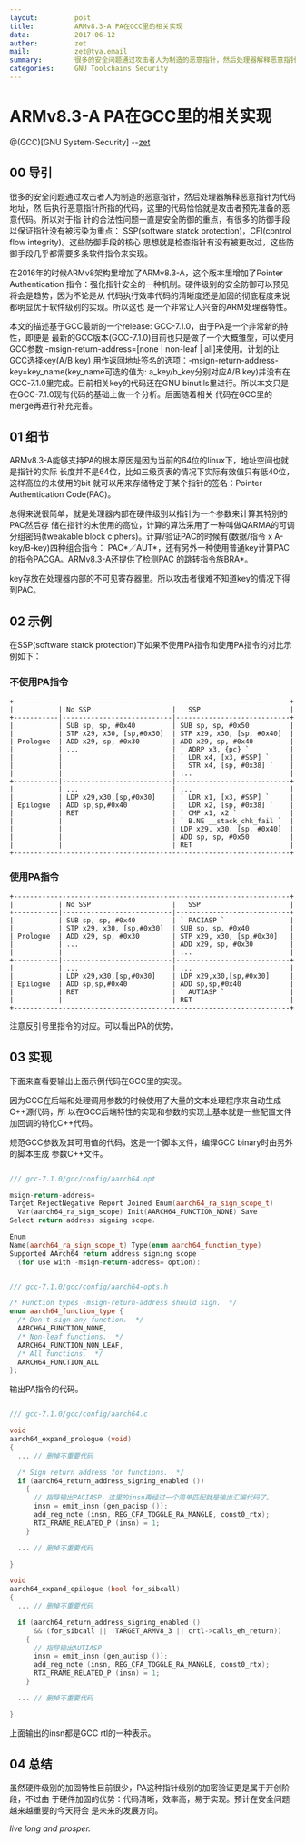 ```yaml
---
layout:         post
title:          ARMv8.3-A PA在GCC里的相关实现
data:           2017-06-12
auther:         zet
mail:           zet@tya.email
summary:        很多的安全问题通过攻击者人为制造的恶意指针，然后处理器解释恶意指针为代码地址，然后执行恶意指针所指的代码，这里的代码恰恰就是攻击者预先准备的恶意代码。所以对于指针的合法性问题一直是安全防御的重点。针对此ARMv8.3-A引入了一指针验证指令。
categories:     GNU Toolchains Security
---
```



# ARMv8.3-A PA在GCC里的相关实现
@(GCC)[GNU System-Security]
        --[zet](https://github.com/fanfuqiang)


## 00 导引

很多的安全问题通过攻击者人为制造的恶意指针，然后处理器解释恶意指针为代码地址，然
后执行恶意指针所指的代码，这里的代码恰恰就是攻击者预先准备的恶意代码。所以对于指
针的合法性问题一直是安全防御的重点，有很多的防御手段以保证指针没有被污染为重点：
SSP(software statck protection)，CFI(control flow integrity)。这些防御手段的核心
思想就是检查指针有没有被更改过，这些防御手段几乎都需要多条软件指令来实现。

在2016年的时候ARMv8架构里增加了ARMv8.3-A，这个版本里增加了Pointer Authentication
指令：强化指针安全的一种机制。硬件级别的安全防御可以预见将会是趋势，因为不论是从
代码执行效率代码的清晰度还是加固的彻底程度来说都明显优于软件级别的实现。所以这也
是一个非常让人兴奋的ARM处理器特性。

本文的描述基于GCC最新的一个release: GCC-7.1.0，由于PA是一个非常新的特性，即便是
最新的GCC版本(GCC-7.1.0)目前也只是做了一个大概雏型，可以使用GCC参数
-msign-return-address=[none | non-leaf | all]来使用。计划的让GCC选择key(A/B key)
用作返回地址签名的选项：-msign-return-address-key=key_name(key_name可选的值为:
a_key/b_key分别对应A/B key)并没有在GCC-7.1.0里完成。目前相关key的代码还在GNU 
binutils里进行。所以本文只是在GCC-7.1.0现有代码的基础上做一个分析。后面随着相关
代码在GCC里的merge再进行补充完善。


## 01 细节

ARMv8.3-A能够支持PA的根本原因是因为当前的64位的linux下，地址空间也就是指针的实际
长度并不是64位，比如三级页表的情况下实际有效值只有低40位，这样高位的未使用的bit
就可以用来存储特定于某个指针的签名：Pointer Authentication Code(PAC)。

总得来说很简单，就是处理器内部在硬件级别以指针为一个参数来计算其特别的PAC然后存
储在指针的未使用的高位，计算的算法采用了一种叫做QARMA的可调分组密码(tweakable 
block ciphers)。计算/验证PAC的时候有(数据/指令 x A-key/B-key)四种组合指令：
PAC\*／AUT\*，还有另外一种使用普通key计算PAC的指令PACGA。ARMv8.3-A还提供了检测PAC
的跳转指令族BRA\*。

key存放在处理器内部的不可见寄存器里。所以攻击者很难不知道key的情况下得到PAC。


## 02 示例

在SSP(software statck protection)下如果不使用PA指令和使用PA指令的对比示例如下：

###  不使用PA指令

```
+--------------------------------------------------------------------+
|           | No SSP                    |   SSP                      |
+-----------|---------------------------|----------------------------+
|           | SUB sp, sp, #0x40         | SUB sp, sp, #0x50          |
|           | STP x29, x30, [sp,#0x30]  | STP x29, x30, [sp, #0x40]  |
| Prologue  | ADD x29, sp, #0x30        | ADD x29, sp, #0x40         |
|           | ...                       | ` ADRP x3, {pc} `          |
|           |                           | ` LDR x4, [x3, #SSP] `     |
|           |                           | ` STR x4, [sp, #0x38] `    |
|           |                           | ...                        |
+-----------|---------------------------|----------------------------+
|           | ...                       | ...                        |
|           | LDP x29,x30,[sp,#0x30]    | ` LDR x1, [x3, #SSP] `     |
| Epilogue  | ADD sp,sp,#0x40           | ` LDR x2, [sp, #0x38] `    |
|           | RET                       | ` CMP x1, x2 `             |
|           |                           | ` B.NE __stack_chk_fail `  |
|           |                           | LDP x29, x30, [sp, #0x40]  |
|           |                           | ADD sp, sp, #0x50          |
|           |                           | RET                        |
+--------------------------------------------------------------------+

```

### 使用PA指令

```
+--------------------------------------------------------------------+
|           | No SSP                    |   SSP                      |
+-----------|---------------------------|----------------------------+
|           | SUB sp, sp, #0x40         | ` PACIASP `                |
|           | STP x29, x30, [sp,#0x30]  | SUB sp, sp, #0x40          |
| Prologue  | ADD x29, sp, #0x30        | STP x29, x30, [sp,#0x30]   |
|           | ...                       | ADD x29, sp, #0x30         |
|           |                           | ...                        |
+-----------|---------------------------|----------------------------+
|           | ...                       | ...                        |
|           | LDP x29,x30,[sp,#0x30]    | LDP x29,x30,[sp,#0x30]     |
| Epilogue  | ADD sp,sp,#0x40           | ADD sp,sp,#0x40            |
|           | RET                       | ` AUTIASP `                |
|           |                           | RET                        |
+--------------------------------------------------------------------+

```

注意反引号里指令的对应。可以看出PA的优势。


## 03 实现

下面来查看要输出上面示例代码在GCC里的实现。

因为GCC在后端和处理调用参数的时候使用了大量的文本处理程序来自动生成C++源代码，所
以在GCC后端特性的实现和参数的实现上基本就是一些配置文件加回调的特化C++代码。


规范GCC参数及其可用值的代码，这是一个脚本文件，编译GCC binary时由另外的脚本生成
参数C++文件。

```cpp

/// gcc-7.1.0/gcc/config/aarch64.opt

msign-return-address=
Target RejectNegative Report Joined Enum(aarch64_ra_sign_scope_t) 
  Var(aarch64_ra_sign_scope) Init(AARCH64_FUNCTION_NONE) Save
Select return address signing scope.

Enum
Name(aarch64_ra_sign_scope_t) Type(enum aarch64_function_type)
Supported AArch64 return address signing scope 
  (for use with -msign-return-address= option):


/// gcc-7.1.0/gcc/config/aarch64-opts.h 

/* Function types -msign-return-address should sign.  */
enum aarch64_function_type {
  /* Don't sign any function.  */
  AARCH64_FUNCTION_NONE,
  /* Non-leaf functions.  */
  AARCH64_FUNCTION_NON_LEAF,
  /* All functions.  */
  AARCH64_FUNCTION_ALL
};


```

输出PA指令的代码。

```cpp

/// gcc-7.1.0/gcc/config/aarch64.c

void
aarch64_expand_prologue (void)
{
  ... // 删掉不重要代码

  /* Sign return address for functions.  */
  if (aarch64_return_address_signing_enabled ())
    {
      // 指导输出PACIASP，这里的insn再经过一个简单匹配就是输出汇编代码了。
      insn = emit_insn (gen_pacisp ());
      add_reg_note (insn, REG_CFA_TOGGLE_RA_MANGLE, const0_rtx);
      RTX_FRAME_RELATED_P (insn) = 1;
    }

  ... // 删掉不重要代码

}

void
aarch64_expand_epilogue (bool for_sibcall)
{
  ... // 删掉不重要代码

  if (aarch64_return_address_signing_enabled ()
      && (for_sibcall || !TARGET_ARMV8_3 || crtl->calls_eh_return))
    {
      // 指导输出AUTIASP
      insn = emit_insn (gen_autisp ());
      add_reg_note (insn, REG_CFA_TOGGLE_RA_MANGLE, const0_rtx);
      RTX_FRAME_RELATED_P (insn) = 1;
    }

  ... // 删掉不重要代码

}

```

上面输出的insn都是GCC rtl的一种表示。


## 04 总结

虽然硬件级别的加固特性目前很少，PA这种指针级别的加密验证更是属于开创阶段，不过由
于硬件加固的优势：代码清晰，效率高，易于实现。预计在安全问题越来越重要的今天将会
是未来的发展方向。

*live long and prosper.*
